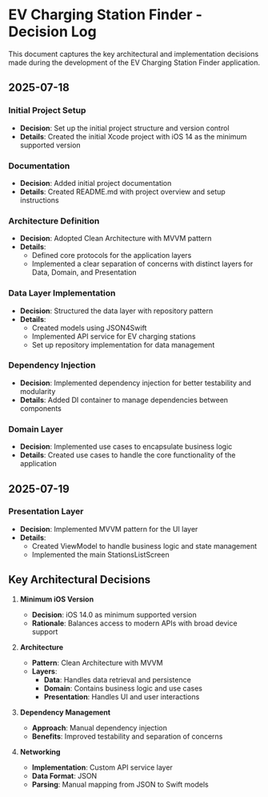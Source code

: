 # EV Charging Station Finder - Decision Log

This document captures the key architectural and implementation decisions made during the development of the EV Charging Station Finder application.

## 2025-07-18

### Initial Project Setup
- **Decision**: Set up the initial project structure and version control
- **Details**: Created the initial Xcode project with iOS 14 as the minimum supported version

### Documentation
- **Decision**: Added initial project documentation
- **Details**: Created README.md with project overview and setup instructions

### Architecture Definition
- **Decision**: Adopted Clean Architecture with MVVM pattern
- **Details**: 
  - Defined core protocols for the application layers
  - Implemented a clear separation of concerns with distinct layers for Data, Domain, and Presentation

### Data Layer Implementation
- **Decision**: Structured the data layer with repository pattern
- **Details**:
  - Created models using JSON4Swift
  - Implemented API service for EV charging stations
  - Set up repository implementation for data management

### Dependency Injection
- **Decision**: Implemented dependency injection for better testability and modularity
- **Details**: Added DI container to manage dependencies between components

### Domain Layer
- **Decision**: Implemented use cases to encapsulate business logic
- **Details**: Created use cases to handle the core functionality of the application

## 2025-07-19

### Presentation Layer
- **Decision**: Implemented MVVM pattern for the UI layer
- **Details**: 
  - Created ViewModel to handle business logic and state management
  - Implemented the main StationsListScreen

## Key Architectural Decisions

1. **Minimum iOS Version**
   - **Decision**: iOS 14.0 as minimum supported version
   - **Rationale**: Balances access to modern APIs with broad device support

2. **Architecture**
   - **Pattern**: Clean Architecture with MVVM
   - **Layers**:
     - **Data**: Handles data retrieval and persistence
     - **Domain**: Contains business logic and use cases
     - **Presentation**: Handles UI and user interactions

3. **Dependency Management**
   - **Approach**: Manual dependency injection
   - **Benefits**: Improved testability and separation of concerns

4. **Networking**
   - **Implementation**: Custom API service layer
   - **Data Format**: JSON
   - **Parsing**: Manual mapping from JSON to Swift models

